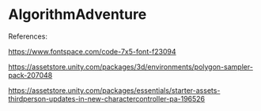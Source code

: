 # AlgorithmAdventure

References:

https://www.fontspace.com/code-7x5-font-f23094

https://assetstore.unity.com/packages/3d/environments/polygon-sampler-pack-207048

https://assetstore.unity.com/packages/essentials/starter-assets-thirdperson-updates-in-new-charactercontroller-pa-196526